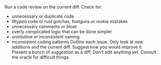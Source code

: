 Run a code review on the current diff.
Check for:
-  unnecessary or duplicate code
-  illtyped code or rust gotchas, footguns or rookie mistakes
-  unnecessary comments or bloat
-  overly complicated logic that can be done simpler
-  unintuitive or inconsistent naming
-  inconsistent coding patterns
Outline each issue. Only look at new additions and the current diff. Suggest how you would improve it. Present a bunch of suggestion as a diff. Don't edit anything yet. Consult the oracle for difficult things.
